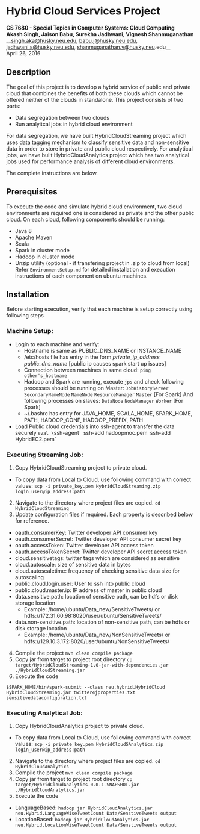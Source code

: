 Hybrid Cloud Services Project 
=============================

**CS 7680 - Special Topics in Computer Systems: Cloud Computing** <br />
**Akash Singh, Jaison Babu, Surekha Jadhwani, Vignesh Shanmuganathan** <br />
__singh.aka@husky.neu.edu, babu.j@husky.neu.edu, jadhwani.s@husky.neu.edu, shanmuganathan.v@husky.neu.edu__ <br />
April 26, 2016 <br />

Description
-----------
The goal of this project is to develop a hybrid service of public and private cloud that combines the benefits of both these clouds which cannot be offered neither of the clouds in standalone.
This project consists of two parts:
 - Data segregation between two clouds
 - Run analyitcal jobs in hybrid cloud environment

For data segregation, we have built HybridCloudStreaming project which uses data tagging mechanism to classify sensitive data and non-sensitive data in order to store in private and public cloud respectively.
For analytical jobs, we have built HybridCloudAnalytics project which has two analytical jobs used for performance analysis of different cloud environments.

The complete instructions are below.

Prerequisites
-------------
To execute the code and simulate hybrid cloud environment, two cloud environments are required one is considered as private and the other public cloud.
On each cloud, following components should be running:
- Java 8
- Apache Maven
- Scala
- Spark in cluster mode
- Hadoop in cluster mode
- Unzip utility (optional - if transfering project in .zip to cloud from local)
Refer `EnvironmentSetup.md` for detailed installation and execution instructions of each component on ubuntu machines.

Installation
------------
Before starting execution, verify that each machine is setup correctly using following steps

### Machine Setup:
* Login to each machine and verify:
  * Hostname is same as PUBLIC_DNS_NAME or INSTANCE_NAME
  * /etc/hosts file has entry in the form _private_ip_address public_dns_name_ [public ip causes spark start up issues]
  * Connection between machines in same cloud: `ping other's_hostname`
  * Hadoop and Spark are running, execute `jps` and check following processes should be running on Master: 
   `JobHistoryServer`
   `SecondaryNameNode`
   `NameNode`
   `ResourceManager`
   `Master`  [For Spark]
  And following processes on slaves:
   `DataNode`
   `NodeManager`
   `Worker` [For Spark]
  * ~/.bashrc has entry for JAVA_HOME, SCALA_HOME, SPARK_HOME, PATH, HADOOP_CONF, HADOOP_PREFIX, PATH
* Load Public cloud credentials into ssh-agent to transfer the data securely
  `eval \`ssh-agent\``
  `ssh-add hadoopmoc.pem`
  `ssh-add HybridEC2.pem`

### Executing Streaming Job:
1) Copy HybridCloudStreaming project to private cloud.
  * To copy data from Local to Cloud, use following command with correct values: 
  `scp -i private_key.pem HybridCloudStreaming.zip login_user@ip_address:path`
2) Navigate to the directory where project files are copied.
`cd HybridCloudStreaming`
3) Update configuration files if required. Each property is described below for reference. 
  * oauth.consumerKey: Twitter developer API consumer key
  * oauth.consumerSecret: Twitter developer API consumer secret key
  * oauth.accessToken: Twitter developer API access token
  * oauth.accessTokenSecret: Twitter developer API secret access token
  * cloud.sensitivetags: twitter tags which are considered as sensitive
  * cloud.autoscale: size of sensitive data in bytes
  * cloud.autoscaletime: frequency of checking sensitive data size for autoscaling
  * public.cloud.login.user: User to ssh into public cloud
  * public.cloud.master.ip: IP address of master in public cloud 
  * data.sensitive.path: location of sensitive path, can be hdfs or disk storage location
    * Example: /home/ubuntu/Data_new/SensitiveTweets/ or hdfs://172.31.60.98:8020/user/ubuntu/SensitiveTweets/
  * data.non-sensitive.path: location of non-sensitive path, can be hdfs or disk storage location
    * Example: /home/ubuntu/Data_new/NonSensitiveTweets/ or hdfs://129.10.3.172:8020/user/ubuntu/NonSensitiveTweets/
4) Compile the project
`mvn clean compile package`
5) Copy jar from target to project root directory
`cp target/HybridCloudStreaming-1.0-jar-with-dependencies.jar ./HybridCloudStreaming.jar`
6) Execute the code
```
$SPARK_HOME/bin/spark-submit --class neu.hybrid.HybridCloud HybridCloudStreaming.jar twitter4jproperties.txt sensitivedataconfiguration.txt
```

### Executing Analytical Job:
1) Copy HybridCloudAnalytics project to private cloud.
  * To copy data from Local to Cloud, use following command with correct values: 
  `scp -i private_key.pem HybridCloudSAnalytics.zip login_user@ip_address:path`
2) Navigate to the directory where project files are copied.
`cd HybridCloudAnalytics`
4) Compile the project
`mvn clean compile package`
5) Copy jar from target to project root directory
`cp target/HybridCloudAnalytics-0.0.1-SNAPSHOT.jar ./HybridCloudAnalytics.jar`
6) Execute the code
  * LanguageBased:
  `hadoop jar HybridCloudAnalytics.jar neu.Hybrid.LanguageWiseTweetCount Data/SenstiveTweets output`
  * LocationBased:
  `hadoop jar HybridCloudAnalytics.jar neu.Hybrid.LocationWiseTweetCount Data/SenstiveTweets output`
